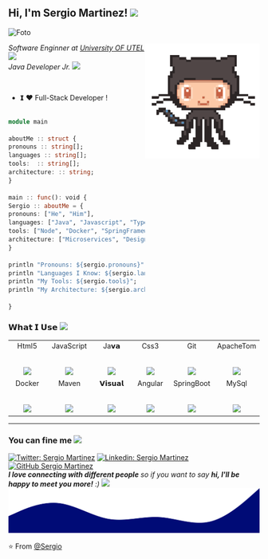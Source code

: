 ### <h2> Hi, I'm Sergio Martinez! <img src="https://media.giphy.com/media/mGcNjsfWAjY5AEZNw6/giphy.gif" width="50"></h2>
![Foto](https://user-images.githubusercontent.com/38054499/153477286-bd7f6880-5550-41fd-9c90-b7bc5e7b648b.png)

<img align='right' src="https://raw.githubusercontent.com/iCharlesZ/FigureBed/master/img/octocat.gif" width="230">

<p><em>Software Enginner at <a href="https://www.utel.edu.mx/">University OF UTEL</a><img src="https://media.giphy.com/media/WUlplcMpOCEmTGBtBW/giphy.gif" width="30"> </br> Java Developer Jr. <a href=></a><img src="https://media.giphy.com/media/WUlplcMpOCEmTGBtBW/giphy.gif" width="30">  
</em></p>
<br>


- 𝗜 ❤️ Full-Stack Developer !</br></br>


```julia
module main

aboutMe :: struct {
pronouns :: string[];
languages :: string[];
tools:  :: string[];
architecture: :: string;
}

main :: func(): void {
Sergio :: aboutMe = {
pronouns: ["He", "Him"],
languages: ["Java", "Javascript", "Typescript", "HTML5", "CSS3"],
tools: ["Node", "Docker", "SpringFramework", "SpringBoot", "Maven", "Angular", "MySql"],
architecture: ["Microservices", "Design System Pattern"],
}

println "Pronouns: ${sergio.pronouns}";
println "Languages I Know: ${sergio.languages}";
println "My Tools: ${sergio.tools}";
println "My Architecture: ${sergio.architecture}";
 
}
```

### 𝗪𝗵𝗮𝘁 𝗜 𝗨𝘀𝗲 <img src="https://media.giphy.com/media/WUlplcMpOCEmTGBtBW/giphy.gif" width="30"> 

<table>
  <tbody>
    <tr valign="top">
      <td width="25%" align="center">
        <span>Html5</span><br><br><br>
        <img height="64px" src="https://img.stackshare.io/service/2538/kEpgHiC9.png">
      </td>
      <td width="25%" align="center">
        <span>JavaScript</span><br><br><br>
        <img height="64px" src="https://img.stackshare.io/service/1209/javascript.jpeg">
      </td>
      <td width="25%" align="center">
        <span>Ja𝘃𝗮</span><br><br><br>
        <img height="64px" src="https://cdn.svgporn.com/logos/java.svg">
      </td>
      <td width="25%" align="center">
        <span>Css3</span><br><br><br>
        <img height="64px" src="https://img.stackshare.io/service/6727/css.png">
      </td>
      <td width="25%" align="center">
        <span>Git</span><br><br><br>
        <img height="64px" src="https://cdn.svgporn.com/logos/git-icon.svg">
      </td>
     <td width="25%" align="center">
        <span>ApacheTom</span><br><br><br>
        <img height="64px" src="https://img.stackshare.io/service/1187/tomcat.png">
      </td>
    </tr>
    <tr valign="top">
      <td width="25%" align="center">
        <span>Docker</span><br><br><br>
        <img height="64px" src="https://img.stackshare.io/service/586/n4u37v9t_400x400.png">
      </td>
      <td width="25%" align="center">
        <span>Maven</span><br><br><br>
        <img height="64px" src="https://img.stackshare.io/service/977/maven.png">
      </td>
      <td width="25%" align="center">
        <span>𝗩𝗶𝘀𝘂𝗮𝗹</span><br><br><br>
        <img height="64px" src="https://img.stackshare.io/service/4202/Visual_Studio_Code_logo.png">
      </td>
      <td width="25%" align="center">
        <span>Angular</span><br><br><br>
        <img height="64px" src="https://cdn.appdesign.dev/wp-content/uploads/2020/08/Agencia-desarrollo-Angular-JS.jpg">
      </td>
      <td width="25%" align="center">
        <span>SpringBoot</span><br><br><br>
        <img height="64px" src="https://user-images.githubusercontent.com/38054499/153534434-80c600f9-640a-489d-9bb4-5c2af94cbab5.png">
      </td>
     <td width="25%" align="center">
        <span>MySql</span><br><br><br>
        <img height="64px" src="https://img.stackshare.io/service/1025/logo-mysql-170x170.png">
      </td>
    </tr>
  </tbody>
</table>



---
### You can fine me <img src="https://media.giphy.com/media/WUlplcMpOCEmTGBtBW/giphy.gif" width="30"> 

[![Twitter: Sergio Martinez](https://img.shields.io/twitter/follow/chavez46711?style=social)](https://twitter.com/chavez46711)
[![Linkedin: Sergio Martinez](https://img.shields.io/badge/-Sergio-blue?style=flat-square&logo=Linkedin&logoColor=white&link=https://www.linkedin.com/in/sergio-martinez-b70a79177//)](https://www.linkedin.com/in/sergio-martinez-b70a79177/)
[![GitHub Sergio Martinez](https://img.shields.io/github/followers/Sergio?label=follow&style=social)](https://github.com/chavez46711)<br>
<em><b>I love connecting with different people</b> so if you want to say <b>hi, I'll be happy to meet you more!</b> :)</em>
<img src="https://media.giphy.com/media/LnQjpWaON8nhr21vNW/giphy.gif" width="60"> 
![bottom.png](https://raw.githubusercontent.com/iCharlesZ/FigureBed/master/img/readme-bottom.png)

⭐️ From [@Sergio](https://github.com/chavez46711)

<!--
**chavez46711/chavez46711** is a ✨ _special_ ✨ repository because its `README.md` (this file) appears on your GitHub profile.

Here are some ideas to get you started:

- 🔭 I’m currently working on ...
- 🌱 I’m currently learning ...
- 👯 I’m looking to collaborate on ...
- 🤔 I’m looking for help with ...
- 💬 Ask me about ...
- 📫 How to reach me: ...
- 😄 Pronouns: ...
- ⚡ Fun fact: ...
-->
